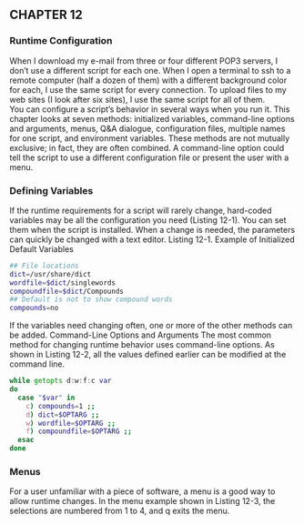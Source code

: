 
## CHAPTER 12

### Runtime Configuration

When I download my e-mail from three or four different POP3 servers, I don’t use a different script for each one. When I open a terminal to ssh to a remote computer (half a dozen of them) with a different background color for each, I use the same script for every connection. To upload files to my web sites (I look after six sites), I use the same script for all of them.<br>
You can configure a script’s behavior in several ways when you run it. This chapter looks at seven methods: initialized variables, command-line options and arguments, menus, Q&A dialogue, configuration files, multiple names for one script, and environment variables. These methods are not mutually exclusive; in fact, they are often combined. A command-line option could tell the script to use a different configuration file or present the user with a menu.

### Defining Variables

If the runtime requirements for a script will rarely change, hard-coded variables may be all the configuration you need (Listing 12-1). You can set them when the script is installed. When a change is needed, the parameters can quickly be changed with a text editor.
Listing 12-1. Example of Initialized Default Variables

```sh
## File locations
dict=/usr/share/dict
wordfile=$dict/singlewords
compoundfile=$dict/Compounds
## Default is not to show compound words
compounds=no
```

If the variables need changing often, one or more of the other methods can be added.
Command-Line Options and Arguments
The most common method for changing runtime behavior uses command-line options. As shown in Listing 12-2, all the values defined earlier can be modified at the command line.
<!-- Listing 12-2. Parse Command-Line Options -->

```sh
while getopts d:w:f:c var
do
  case "$var" in
    c) compounds=1 ;;
    d) dict=$OPTARG ;;
    w) wordfile=$OPTARG ;;
    f) compoundfile=$OPTARG ;;
  esac
done
```

### Menus

For a user unfamiliar with a piece of software, a menu is a good way to allow runtime changes. In the menu example shown in Listing 12-3, the selections are numbered from 1 to 4, and q exits the menu.
<!-- Listing 12-3. Set Parameters via Menu
```sh
while :  ## loop until user presses 'q'
do
  ## print menu
  printf "\n\n%s\n" "$bar"
  printf "  Dictionary parameters\n"
  printf "%s\n\n" "$bar"
  printf "  1. Directory containing dictionary: %s\n" "$dict"
  printf "  2. File containing word list: %s\n" "$wordfile"
  printf "  3. File containing compound words and phrases: %s\n" "$compoundfile"
  printf "  4. Include compound words and phrases in results? %s\n" "$compounds"
  printf "  q. %s\n" "Exit menu"
  printf "\n%s\n\n" "$bar"

  ## get user response
  read -sn1 -p "Select (1,2,3,4,q): " input
  echo

  ## interpret user response
  case $input in
    1) read -ep "Enter dictionary directory: " dict ;;
    2) read -ep "Enter word-list file: " wordfile ;;
    3) read -ep "Enter compound-word file: " compoundfile ;;
    4) [ "$compounds" = y ] && compounds=n || compounds=y ;;
    q) break ;;
    *) printf "\n\aInvalid selection: %c\n" "$input" >&2
    sleep 2
    ;;
  esac
done
```

Q&A Dialogue
A question-and-answer function cycles through all the parameters, prompting the user to enter a value for each one (Listing 12-4). This can get tedious for the user, and it is probably best used when there are no defaults, when there are very few parameters to enter, or when values need to be entered for a new configuration file.
Listing 12-4. Set Variables by Question and Answer
read -ep "Directory containing dictionary: " dict
read -ep "File containing word list: " wordfile
read -ep "File containing compound words and phrases: " compoundfile
read -sn1 -p "Include compound words and phrases in results (y/n)? " compounds
echo
read -ep "Save parameters (y/n)? " save
case $save in
  y|Y) read -ep "Enter path to configuration file: " configfile
   {
    printf '%-30s ## %s"\n' \
      "dict=$dict" "Directory containing dictionary" \
      "wordfile=$wordfile" "File containing word list" \
      "compoundfile=$compoundfile" "File containing compound words and phrases" \
      "Compounds" "$Compounds" "Include compound words and phrases in results?"
   } > "${configfile:-/dev/tty}"
esac
Configuration Files
Configuration files can use any format, but it’s easiest to make them shell scripts that can be sourced. The example file shown in Listing 12-5 can be sourced, but it can also provide more information.
Listing 12-5. Configuration File, words.cfg
dict=/usr/share/dict        ## directory containing dictionary files
wordfile=singlewords        ## file containing word list
compoundfile=Compounds      ## file containing compound words and phrases
compounds=no                ## include compound words and phrases in results?
The words.cfg file can be sourced with either of these two commands:
. words.cfg
source words.cfg
Rather than sourcing the file, it can be parsed in various ways (Listing 12-6). In bash-4.x, you can read the file into an array and extract the variables and comments using parameter expansion, the expansion being applied to each element of the array.
Listing 12-6. Parsing Configuration File
IFS=$'\n'
file=words.cfg
settings=( $( < "$file") )         ## store file in array, 1 line per element
eval "${settings[@]%%#*}"          ## extract and execute the assignments
comments=( "${settings[@]#*## }" ) ## store comments in array
The comments array contains just the comments, and the assignments can be extracted from settings with "${settings[@]%%#*}":
$ printf "%s\n" "${comments[@]}"
directory containing dictionary files
file containing word list
file containing compound words and phrases
include compound words and phrases in results?
You can also read the file in a loop to set the variables and provide information about the variables it contains by displaying the comments (Listing 12-7).
Listing 12-7. Parsing Configuration File with Comments
while read assignment x comment
do
  if [ -n "$assignment" ]
  then
    printf "%20s: %s\n" "${assignment#*=}"  "$comment"
    eval "$assignment"
  fi
done < "$file"
The following is the result:
     /usr/share/dict: directory containing dictionary files
         singlewords: file containing word list
           Compounds: file containing compound words and phrases
                   n: include compound words and phrases in results?
Configuration files can be made as complex as you like, but parsing them then falls more properly under the category of data processing, which is the subject of Chapter 13.
Scripts with Several Names
By storing the same file under different names, you can avoid command-line options and menus. The script in Listing 12-8 opens a terminal and connects to different remote computers using a secure shell. The terminal’s colors, the mac to log on to, and the name of the remote user are all determined by the name of the script.
Listing 12-8. bashful, Connect to Remote Computer via ssh
scriptname=${0##*/}

## default colours
bg=#ffffcc     ## default background: pale yellow
fg=#000000     ## default foreground: black

user=bashful   ## default user name
term=xterm     ## default terminal emulator (I prefer rxvt)

case $scriptname in
  sleepy)
     bg=#ffffff
     user=sleepy
     host=sleepy.example.com
     ;;
  sneezy)
     fg=#aa0000
     bg=#ffeeee
     host=sneezy.example.org
     ;;
  grumpy)
     fg=#006600
     bg=#eeffee
     term=rxvt
     host=cfajohnson.example.com
     ;;
  dopey)
     host=127.0.0.1
     ;;
  *) echo "$scriptname: Unknown name" >&2
     exit 1
     ;;
esac

"$term" -fg "$fg" -bg "$bg" -e ssh -l "$user" "$host"
To create the multiple names for the same file, create links with ln (Listing 12-9).
Listing 12-9. Make Multiple Links to bashful Script
cd "$HOME/bin" &&
for name in sleepy sneezy grumpy dopey
do
  ln -s bashful "$name"           ## you can leave out the -s option if you like
done
Environment Variables
You can also pass settings to a program using variables. These can be either exported or defined on the same line as the command. In the latter case, the variable is defined for that command only.
You alter the behavior of the program by checking for the value of a variable or even just for its existence. I use this technique most often to adjust the output of a script using verbose. This would be a typical line in a script:
[ ${verbose:-0} -gt 0 ] && printf "%s\n" "Finished parsing options"
The script would be called with the following:
verbose=1 myscriptname
You can see an example in the following script below.
All Together Now
The following is the program I use to update all my web sites. It finds new or modified files in a directory hierarchy, stores them in a tarball, and uploads them to a web site on a (usually) remote computer. I have shell access on all the sites I use, so I can use a secure shell, ssh, to transfer the files and unpack them with tar on the site:
ssh -p "$port" -l "$user" "$host" \
      "cd \"$dest\" || exit;tar -xpzf -" < "$tarfile" &&
        touch "$syncfile"
All of my sites use authentication keys (created with ssh-keygen) so that no password is required and the script can be run as a cron job.
This program uses all the techniques mentioned earlier except for multiple names. It’s more than you would usually use in a single program, but it’s a good illustration.
The user can select whether to use command-line options, a menu, a Q&A dialogue, or a configuration file to adjust the settings, or the user can even use the defaults. Command-line options are available for all settings:
   + -c configfile: Reads settings from configfile
   + -h host: Specifies the URL or IP address of remote computer
   + -p port: Specifies the SSH port to use
   + -d dest: Specifies the destination directory on the remote host
   + -u user: Specifies the user’s login name on remote computer
   + -a archivedir: Specifies the local directory to store archive files
   + -f syncfile: Specifies the file whose timestamp is the cutoff point
   + And there are three further options that control the script itself:
   + -t: Tests only, displays final settings, does not archive or upload
   + -m: Presents user with the menu
   + -q: Uses Q&A dialogue
The script is examined in the following sections in detail, section by section.
  Note  This is a book on Pro Bash Scripts and hence the approach using scripting. Writing a script may not necessarily be the best solution.
There are a couple of other options not necessarily Bash scripting based that are created solely to achieve administration outcomes. There is a perl script wrapper called Cluster SSH (open source) that allows you to send a command to multiple servers at the same time and is GUI based. There is another called Puppet, which is quite popular.
Script Information
Note that parameter expansion is used to pull the script name from $0, not the external command, basename (Listing 12-10).
Listing 12-10. upload, Archive and Upload Files to Remote Computer
scriptname=${0##*/}
description="Archive new or modified files and upload to web site"
author="Chris F.A. Johnson"
version=1.0
Default Configuration
Besides setting the variables, an array containing the names of the variables and their descriptions are created (Listing 12-11). This is used by the menu and qa (question and answer) functions for labels and prompts.
Listing 12-11. Default Values and settings Array
## archive and upload settings
host=127.0.0.1                        ## Remote host (URL or IP address)
port=22                               ## SSH port
dest=work/upload                      ## Destination directory
user=jayant                           ## Login name on remote system
source=$HOME/public_html/oz-apps.com  ## Local directory to upload
archivedir=$HOME/work/webarchives     ## Directory to store archive files
syncfile=.sync                        ## File to touch with time of last upload

## array containing variables and their descriptions
varinfo=( "" ## Empty element to emulate 1-based array
  "host:Remote host (URL or IP address)"
  "port:SSH port"
  "dest:Destination directory"
  "user:Login name on remote system"
  "source:Local directory to upload"
  "archivedir:Directory to store archive files"
  "syncfile:File to touch with time of last upload"
)

## These may be changed by command-line options
menu=0          ## do not print a menu
qa=0            ## do not use question and answer
test=0          ## 0 = upload for real; 1 = don't archive/upload, show settings
configfile=     ## if defined, the file will be sourced
configdir=$HOME/.config  ## default location for configuration files
sleepytime=2    ## delay in seconds after printing messages

## Bar to print across top and bottom of menu (and possibly elsewhere)
bar=================================================================
bar=$bar$bar$bar$bar   ## make long enough for any terminal window
menuwidth=${COLUMNS:-80}
Screen Variables
These variables use the ISO-6429 standard, which is now all but universal in terminals and terminal emulators (Listing 12-12). This is discussed in detail in Chapter 14. When printed to the terminal, these escape sequences perform the actions indicated in the comments.
Listing 12-12. Define Screen Manipulation Variables
topleft='\e[0;0H'     ## Move cursor to top left corner of screen
clearEOS='\e[J'       ## Clear from cursor position to end of screen
clearEOL='\e[K'       ## Clear from cursor position to end of line
Function Definitions
There are five functions, two of which, menu and qa, allow the user to change the settings. With readline able to accept the user’s input, the -i option to read is used if the shell version is bash-4.x or greater. If the test option is used, the print_config function outputs the settings in a format that is suitable for a configuration file, complete with comments.
Function: die
The program exits via the die function when a command fails (Listing 12-13).
Listing 12-13. Define die Function
die() #@ Print error message and exit with error code
{     #@ USAGE: die [errno [message]]

  error=${1:-1}   ## exits with 1 if error number not given
  shift
  [ -n "$*" ] &&
    printf "%s%s: %s\n" "$scriptname" ${version:+" ($version)"} "$*" >&2
  exit "$error"
}
Function: menu
The menu function uses its command-line arguments to populate the menu (Listing 12-14). Each argument contains a variable name and a description of the variable separated by a colon.
THE UPLOAD SETTINGS MENU
================================================================================
    UPLOAD SETTINGS
================================================================================
    1: Remote host (URL or IP address) (127.0.0.1)
    2: ssh port (22)
    3: Destination directory (work/upload)
    4: Login name on remote system (jayant)
    5: Local directory to upload (/home/jayant/public_html/oz-apps.com)
    6: Directory to store archive files (/home/jayant/work/webarchives)
    7: File to touch with time of last upload (.sync)
    q: Quit menu, start uploading
    0: Exit upload
================================================================================
Select 1..7 or 'q/0'
The function enters an infinite loop, from which the user exits by selecting q or 0. Within the loop, menu clears the screen and then cycles through each argument, storing it in item. It extracts the variable name and description using parameter expansion:
var=${item%%:*}
description=${item#*:}
The value of each var is obtained through indirect expansion, ${!var}, and is included in the menu labels. The field width for the menu number is ${#max}, that is, the length of the highest item number.
Listing 12-14. Define menu Function
menu() #@ Print menu, and change settings according to user input
{
  local max=$#
  local menutitle="UPLOAD SETTINGS"
  local readopt

  if [ $max -lt 10 ]
  then             ## if fewer than ten items,
    readopt=-sn1   ## allow single key entry
  else
    readopt=
  fi

  printf "$topleft$clearEOS"  ## Move to top left and clear screen

  while : ## infinite loop
  do

    #########################################################
    ## display menu
    ##
    printf "$topleft"  ## Move cursor to top left corner of screen

    ## print menu title between horizontal bars the width of the screen
    printf "\n%s\n" "${bar:0:$menuwidth}"
    printf "    %s\n" "$menutitle"
    printf "%s\n\n" "${bar:0:$menuwidth}"

    menunum=1

    ## loop through the positional parameters
    for item
    do
      var=${item%%:*}          ## variable name
      description=${item#*:}   ## variable description

      ## print item number, description and value
      printf "   %${#max}d: %s (%s)$clearEOL\n" \
                 "$menunum" "$description" "${!var}"

      menunum=$(( $menunum + 1 ))
    done

    ## … and menu adds its own items
    printf "   %${##}s\n" "q: Quit menu, start uploading" \
                      "0: Exit $scriptname"

    printf "\n${bar:0:$menuwidth}\n"   ## closing bar

    printf "$clearEOS\n" ## Clear to end of screen
    ##
    #########################################################

    #########################################################
    ## User selection and parameter input
    ##

    read -p " Select 1..$max or 'q' " $readopt x
    echo

    [ "$x" = q ] && break  ## User selected Quit
    [ "$x" = 0 ] && exit   ## User selected Exit

    case $x in
      *[!0-9]* | "")
              ## contains non digit or is empty
              printf "\a %s - Invalid entry\n" "$x" >&2
              sleep "$sleepytime"
              ;;
      *) if [ $x -gt $max ]
         then
           printf "\a %s - Invalid entry\n" "$x" >&2
           sleep "$sleepytime"
           continue
         fi

         var=${!x%%:*}
         description=${!x#*:}

         ## prompt user for new value
         printf "      %s$clearEOL\n" "$description"
         readline value "        >> "  "${!var}"

         ## if user did not enter anything, keep old value
         if [ -n "$value" ]
         then
           eval "$var=\$value"
         else
           printf "\a Not changed\n" >&2
           sleep "$sleepytime"
         fi
         ;;
    esac
    ##
    #########################################################

  done
}
Function: qa
The qa function takes the same arguments as menu, but instead of putting them into a menu, it prompts the user for a new value for each variable (Listing 12-15). When it has run through all the command-line arguments, which it splits up in the same manner as menu, it calls the menu function for verification and editing of the values. Also like menu, it uses readline to get the input and keeps the old value if nothing is entered.
Listing 12-15. Define qa Function
qa() #@ Question and answer dialog for variable entry
{
  local item var description

  printf "\n %s - %s\n" "$scriptname" "$description"
  printf " by %s, copyright %d\n"  "$author" "$copyright"
  echo
  if [ ${BASH_VERSINFO[0]} -ge 4 ]
  then
    printf " %s\n" "You may edit existing value using the arrow keys."
  else
    printf " %s\n" "Press the up arrow to bring existing value" \
                   "to the cursor for editing with the arrow keys"
  fi
  echo

  for item
  do
    ## split $item into variable name and description
    var=${item%%:*}
    description=${item#*:}
    printf "\n %s\n" "$description"
    readline value "   >> " "${!var}"
    [ -n "$value" ] && eval "$var=\$value"
  done

  menu "$@"
}
The dialogue looks like this:
$ upload -qt

 upload - Archive new or modified files and upload to web site
 by Chris F.A. Johnson, copyright 2009

 You may edit existing value using the arrow keys.

 Remote host (URL or IP address)
   >> oz-apps.com

 SSH port
   >> 99

 Destination directory
   >> public_html

 Login name on remote system
   >> jayant

 Local directory to upload
   >> /home/jayant/public_html/oz-apps.com

 Directory to store archive files
   >> /home/jayant/work/webarchives

 File to touch with time of last upload
   >> .sync
Function: print_config
The print_config function prints all the variables listed in the varinfo array to the standard output in a format suitable for a configuration file, as described earlier in this chapter. Although probably not necessary in this program, it encloses the assignment value in double quotes and escapes double quotes in the value using bash’s search-and-replace parameter expansion:
$ var=location
$ val='some"where'
$ printf "%s\n" "$var=\"${val//\"/\\\"}\""
location="some\"where"
See the options-parsing section in Listing 12-16 for an example of the output of print_config.
Listing 12-16. Define print_config Function
print_config() #@ Print values in a format suitable for a configuration file
{
  local item var description

  [ -t 1 ] && echo  ## print blank line if output is to a terminal

  for item in "${varinfo[@]}"
  do
    var=${item%%:*}
    description=${item#*:}
    printf "%-35s ## %s\n" "$var=\"\${!var//\"/\\\"}\"" "$description"
  done

  [ -t 1 ] && echo  ## print blank line if output is to a terminal
}
Function: readline
If you are using bash-4.x or later, the readline function will place a value before the cursor for you to edit (Listing 12-17). With an earlier version of bash, it puts the value into the history so that you can bring it up with the up-arrow (or Ctrl+P) and then edit it.
Listing 12-17. Define readline Function
readline() #@ get line from user with editing of current value
{          #@ USAGE var [prompt] [default]
  local var=${1?} prompt=${2:-  >>> } default=$3

  if [ ${BASH_VERSINFO[0]} -ge 4 ]
  then
    read -ep "$prompt" ${default:+-i "$default"} "$var"
  else
    history -s "$default"
    read -ep "$prompt" "$var"
  fi
}
Parse Command-Line Options
You can set the seven configuration variables with the a, d, f, h, p, s, and u options. In addition, you can specify a configuration file with the c option. A test run, which prints the configuration information but doesn’t attempt to create a tarball or upload any files, can be triggered with the t option. The m and q options offer the user a menu and a question-and-answer dialogue, respectively.
If a host is given as an option, a config file name is built using a standard formula. If the file exists, it is assigned to the configfile variable so that the parameters will be loaded from it. Usually this is all that would be needed to add to the command line for this purpose (Listing 12-18).
Listing 12-18. Parse Command-Line Options
while getopts c:h:p:d:u:a:s:f:mqt var
do
  case "$var" in
    c) configfile=$OPTARG ;;
    h) host=$OPTARG
       hostconfig=$configdir/$scriptname.$host.cfg
       [ -f "$hostconfig" ] &&
         configfile=$hostconfig
       ;;
    p) port=$OPTARG ;;
    s) source=$OPTARG ;;
    d) dest=$OPTARG ;;
    u) user=$OPTARG ;;
    a) archivedir=$OPTARG ;;
    f) syncfile=$OPTARG ;;

    t) test=1 ;; ## show configuration, but do not archive or upload

    m) menu=1 ;;
    q) qa=1 ;;
  esac
done
shift $(( $OPTIND - 1 ))
Using options and redirection, this program can create new configuration files. Here, parameters are given on the command line, and defaults are used for those not given.
$ upload -t -h www.example.com -p 666 -u paradigm -d public_html \
   -s $HOME/public_html/www.example.com > www.example.com.cfg
$ cat www.example.com.cfg
host="www.example.com"              ## Remote host (URL or IP address)
port="666"                          ## SSH port
dest="public_html"                  ## Destination directory
user="paradigm"                     ## Login name on remote system
source="/home/jayant/public_html/www.example.com" ## Local directory to upload
archivedir="/home/jayant/work/webarchives" ## Directory to store archive files
syncfile=".sync"                    ## File to touch with time of last upload
Bits and Pieces
Listing 12-19 below shows the rest of the script.
Listing 12-19. The Rest of the Script
## If a configuration file is defined, try to load it
if [ -n "$configfile" ]
then
  if [ -f "$configfile" ]
  then
    ## exit if problem with config file
    . "$configfile" || die 1 Configuration error
  else
    ## Exit if configuration file is not found.
    die 2 "Configuration file, $configfile, not found"
  fi
fi

## Execute menu or qa if defined
if [ $menu -eq 1 ]
then
  menu "${varinfo[@]}"
elif [ $qa -eq 1 ]
then
  qa "${varinfo[@]}"
fi

## Create datestamped filename for tarball
tarfile=$archivedir/$host.$(date +%Y-%m-%dT%H:%M:%S.tgz)

if [ $test -eq 0 ]
then
  cd "$source" || die 4
fi

## verbose must be set (or not) in the environment or on the command line
if [ ${verbose:-0} -gt 0 ]
then
  printf "\nArchiving and uploading new files in directory: %s\n\n" "$PWD"
  opt=v
else
  opt=
fi

## IFS=$'\n' # uncomment this line if you have spaces in filenames (shame on you!)

if [ ${test:-0} -eq 0 ]
then
  remote_command="cd \"$dest\" || exit;tar -xpzf -"

  ## Archive files newer than $syncfile
  tar cz${opt}f "$tarfile" $( find . -type f -newer "$syncfile") &&

    ## Execute tar on remote computer with input from $tarfile
    ssh -p "$port" -l "$user" "$host" "$remote_command" < "$tarfile" &&

       ## if ssh is successful
       touch "$syncfile"

else ## test mode
  print_config
fi

### Summary

This chapter demonstrated seven methods of altering the runtime behavior of a script. If changes will be rare, variables defined in the script may be adequate. When that isn’t enough, command-line options (parsed with getopts) are often enough.
You can use a menu or question-and-answer dialogue both for runtime configuration and for creating configuration files that can be sourced on demand. Using differently named files for the same script can save typing. In some cases, setting a variable in the shell’s environment is enough.

#### Exercises

1.	Add code to the upload script that checks that all variables have been set to legitimate values (e.g., that port is an integer).
2.	Write a usage or help function, and add it to the upload script.
3.	Add an option to the upload script to save the configuration if it has been saved.
4.	Write a script that creates a configuration file in the same form as words.cfg, prompting the user for the information to put in it.
